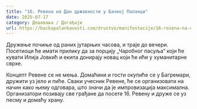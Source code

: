 ```yaml
---
title: "16. Ревена на Дан државности у Бачкој Паланци"
date: 2025-07-17
category: Дешавања / Догађаји
url: https://backapalankavesti.com/drustvo/manifestacije/16-revena-na-dan-drzavnosti-u-backoj-palanci/
---
```


Дружење почиње од раних јутарњих часова, и траје до вечери. Посетиоци ће имати прилику да за порцију „Чаробног пасуља“ који ће кувати Илија Јовкић и екипа донирају новац који ће ићи у хуманитарне сврхе.

Концепт Ревене се не мења. Домаћини и гости окупиће се у Багремари, дружити уз јело и пиће. Сваки учесник Ревене, ће се организовати на начин како њему одговара, што значи да је импровизација максимална. Организатори позивају све грађане да посете 16. Ревену и друже се уз песму и домаћу храну.
